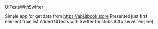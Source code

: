UITestsWithSwifter


Simple app for get data from https://api.itbook.store
Presented just first element from list
Added UITests with Swifter for stubs (http server engine)
